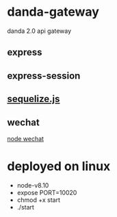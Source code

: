 # danda-gateway
danda 2.0 api gateway


## express
## express-session

## [sequelize.js](http://docs.sequelizejs.com/)

## wechat
[node wechat](https://github.com/node-webot/wechat)

# deployed on linux
* node-v8.10
* expose PORT=10020
* chmod +x start
* ./start
